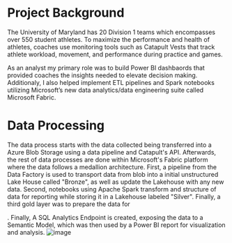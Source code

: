 # Project Background
The University of Maryland has 20 Division 1 teams which encompasses over 550 student athletes. To maximize the performance and health of athletes, coaches use monitoring tools such as Catapult Vests that track athlete workload, movement, and performance during practice and games. 

As an analyst my primary role was to build Power BI dashbaords that provided coaches the insights needed to elevate decision making. Additionaly, I also helped implement ETL pipelines and Spark notebooks utilizing Microsoft’s new data analytics/data engineering suite called Microsoft Fabric.

# Data Processing
The data process starts with the data collected being transferred into a Azure Blob Storage using a data pipeline and Catapult's API. Afterwards, the rest of data processes are done within Microsoft's Fabric platform where the data follows a medallion architecture. First, a pipeline from the Data Factory is used to transport data from blob into a initial unstructured Lake House called "Bronze", as well as update the Lakehouse with any new data. Second, notebooks using Apache Spark transform and structure of data for reporting while storing it in a Lakehouse labeled "Silver". Finally, a third gold layer was to prepare the data for 

. Finally, A SQL Analytics Endpoint is created, exposing the data to a Semantic Model, which was then used by a Power BI report for visualization and analysis.
![image](https://github.com/user-attachments/assets/fd0b18b9-ce0f-485e-ba95-b1c9bf717dec)
